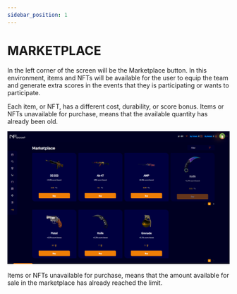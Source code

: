 ```yaml
---
sidebar_position: 1
---
```


# MARKETPLACE

In the left corner of the screen will be the Marketplace button. In this environment, items and NFTs will be available for the user to equip the team and generate extra scores in the events that they is participating or wants to participate.

Each item, or NFT, has a different cost, durability, or score bonus. Items or NFTs unavailable for purchase, means that the available quantity has already been old.

![1](./../assets/mercadoloja.png)

Items or NFTs unavailable for purchase, means that the amount available for sale in the marketplace has already reached the limit.
